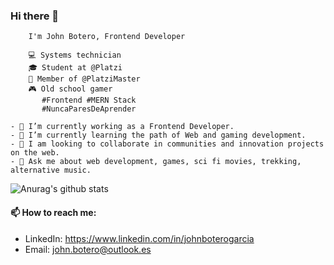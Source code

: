 
<!--
**Johndev85/johndev85** is a ✨ _special_ ✨ repository because its `README.md` (this file) appears on your GitHub profile.  ..
-->

### Hi there 👋

```shell
    I'm John Botero, Frontend Developer

    💻 Systems technician
    🎓 Student at @Platzi
    🏅 Member of @PlatziMaster
    🎮 Old school gamer
       #Frontend #MERN Stack
       #NuncaParesDeAprender
       
- 🔭 I’m currently working as a Frontend Developer.
- 🌱 I’m currently learning the path of Web and gaming development.
- 👯 I am looking to collaborate in communities and innovation projects on the web.
- 💬 Ask me about web development, games, sci fi movies, trekking, alternative music.
```
![Anurag's github stats](https://github-readme-stats.vercel.app/api?username=johndev85&show_icons=true&theme=merko)

#### 📫 How to reach me: 
  - LinkedIn: https://www.linkedin.com/in/johnboterogarcia
  - Email:    john.botero@outlook.es

  



